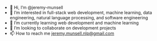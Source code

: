 - 👋 Hi, I’m @jeremy-munsell
- 👀 I’m interested in full-stack web development, machine learning, 
      data engineering, natural language processing, and software engineering 
- 🌱 I’m currently learning web development and machine learning
- 💞️ I’m looking to collaborate on development projects
- 📫 How to reach me jeremy.munsell.nlp@gmail.com

<!---
jeremy-munsell/jeremy-munsell is a ✨ special ✨ repository because its `README.md` (this file) appears on your GitHub profile.
You can click the Preview link to take a look at your changes.
--->
